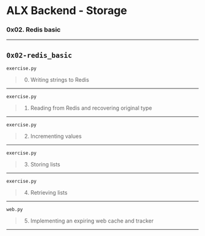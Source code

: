 # ALX Backend - Storage
### 0x02. Redis basic
---
`0x02-redis_basic`
---
`exercise.py`
> 0. Writing strings to Redis
---
`exercise.py`
> 1. Reading from Redis and recovering original type
---
`exercise.py`
> 2. Incrementing values
---
`exercise.py`
> 3. Storing lists
---
`exercise.py`
> 4. Retrieving lists
---
`web.py`
> 5. Implementing an expiring web cache and tracker 
---
